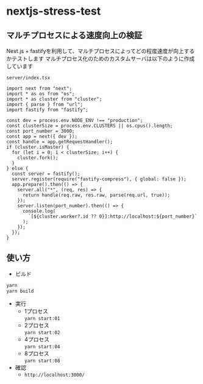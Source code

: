 # nextjs-stress-test

## マルチプロセスによる速度向上の検証

Next.js + fastifyを利用して、マルチプロセスによってどの程度速度が向上するかテストします
マルチプロセス化のためのカスタムサーバは以下のように作成しています

`server/index.tsx`

```tsx
import next from "next";
import * as os from "os";
import * as cluster from "cluster";
import { parse } from "url";
import fastify from "fastify";

const dev = process.env.NODE_ENV !== "production";
const clusterSize = process.env.CLUSTERS || os.cpus().length;
const port_number = 3000;
const app = next({ dev });
const handle = app.getRequestHandler();
if (cluster.isMaster) {
  for (let i = 0; i < clusterSize; i++) {
    cluster.fork();
  }
} else {
  const server = fastify();
  server.register(require("fastify-compress"), { global: false });
  app.prepare().then(() => {
    server.all("*", (req, res) => {
      return handle(req.raw, res.raw, parse(req.url, true));
    });
    server.listen(port_number).then(() => {
      console.log(
        `[${cluster.worker?.id ?? 0}]:http://localhost:${port_number}`
      );
    });
  });
}

```

## 使い方

- ビルド
  
```sh
yarn
yarn build
```

- 実行
  - 1プロセス  
    `yarn start:01`
  - 2プロセス  
    `yarn start:02`
  - 4プロセス  
    `yarn start:04`
  - 8プロセス  
    `yarn start:08`
- 確認  
  - `http://localhost:3000/`
